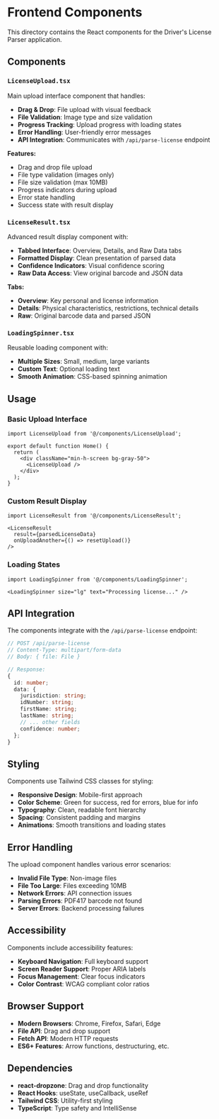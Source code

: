 # Frontend Components

This directory contains the React components for the Driver's License Parser application.

## Components

### `LicenseUpload.tsx`
Main upload interface component that handles:
- **Drag & Drop**: File upload with visual feedback
- **File Validation**: Image type and size validation
- **Progress Tracking**: Upload progress with loading states
- **Error Handling**: User-friendly error messages
- **API Integration**: Communicates with `/api/parse-license` endpoint

**Features:**
- Drag and drop file upload
- File type validation (images only)
- File size validation (max 10MB)
- Progress indicators during upload
- Error state handling
- Success state with result display

### `LicenseResult.tsx`
Advanced result display component with:
- **Tabbed Interface**: Overview, Details, and Raw Data tabs
- **Formatted Display**: Clean presentation of parsed data
- **Confidence Indicators**: Visual confidence scoring
- **Raw Data Access**: View original barcode and JSON data

**Tabs:**
- **Overview**: Key personal and license information
- **Details**: Physical characteristics, restrictions, technical details
- **Raw**: Original barcode data and parsed JSON

### `LoadingSpinner.tsx`
Reusable loading component with:
- **Multiple Sizes**: Small, medium, large variants
- **Custom Text**: Optional loading text
- **Smooth Animation**: CSS-based spinning animation

## Usage

### Basic Upload Interface
```tsx
import LicenseUpload from '@/components/LicenseUpload';

export default function Home() {
  return (
    <div className="min-h-screen bg-gray-50">
      <LicenseUpload />
    </div>
  );
}
```

### Custom Result Display
```tsx
import LicenseResult from '@/components/LicenseResult';

<LicenseResult 
  result={parsedLicenseData} 
  onUploadAnother={() => resetUpload()} 
/>
```

### Loading States
```tsx
import LoadingSpinner from '@/components/LoadingSpinner';

<LoadingSpinner size="lg" text="Processing license..." />
```

## API Integration

The components integrate with the `/api/parse-license` endpoint:

```typescript
// POST /api/parse-license
// Content-Type: multipart/form-data
// Body: { file: File }

// Response:
{
  id: number;
  data: {
    jurisdiction: string;
    idNumber: string;
    firstName: string;
    lastName: string;
    // ... other fields
    confidence: number;
  };
}
```

## Styling

Components use Tailwind CSS classes for styling:
- **Responsive Design**: Mobile-first approach
- **Color Scheme**: Green for success, red for errors, blue for info
- **Typography**: Clean, readable font hierarchy
- **Spacing**: Consistent padding and margins
- **Animations**: Smooth transitions and loading states

## Error Handling

The upload component handles various error scenarios:
- **Invalid File Type**: Non-image files
- **File Too Large**: Files exceeding 10MB
- **Network Errors**: API connection issues
- **Parsing Errors**: PDF417 barcode not found
- **Server Errors**: Backend processing failures

## Accessibility

Components include accessibility features:
- **Keyboard Navigation**: Full keyboard support
- **Screen Reader Support**: Proper ARIA labels
- **Focus Management**: Clear focus indicators
- **Color Contrast**: WCAG compliant color ratios

## Browser Support

- **Modern Browsers**: Chrome, Firefox, Safari, Edge
- **File API**: Drag and drop support
- **Fetch API**: Modern HTTP requests
- **ES6+ Features**: Arrow functions, destructuring, etc.

## Dependencies

- **react-dropzone**: Drag and drop functionality
- **React Hooks**: useState, useCallback, useRef
- **Tailwind CSS**: Utility-first styling
- **TypeScript**: Type safety and IntelliSense
